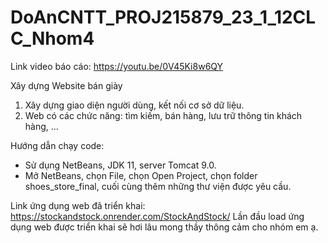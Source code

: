 # DoAnCNTT_PROJ215879_23_1_12CLC_Nhom4

Link video báo cáo: https://youtu.be/0V45Ki8w6QY

Xây dựng Website bán giày	
1. Xây dựng giao diện người dùng, kết nối cơ sở dữ liệu.
2. Web có các chức năng: tìm kiếm, bán hàng, lưu trữ thông tin khách hàng, ...

Hướng dẫn chạy code:
- Sử dụng NetBeans, JDK 11, server Tomcat 9.0.
- Mở NetBeans, chọn File, chọn Open Project, chọn folder shoes_store_final, cuối cùng thêm những thư viện được yêu cầu.

Link ứng dụng web đã triển khai: https://stockandstock.onrender.com/StockAndStock/
Lần đầu load ứng dụng web được triển khai sẽ hơi lâu mong thầy thông cảm cho nhóm em ạ.